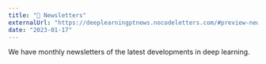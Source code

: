 ```yaml
---
title: "📨 Newsletters"
externalUrl: "https://deeplearningptnews.nocodeletters.com/#preview-newsletters"
date: "2023-01-17"
---
```


We have monthly newsletters of the latest developments in deep learning.

